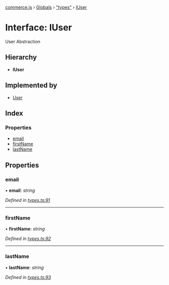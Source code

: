 [commerce.js](../README.md) › [Globals](../globals.md) › ["types"](../modules/_types_.md) › [IUser](_types_.iuser.md)

# Interface: IUser

User Abstraction

## Hierarchy

* **IUser**

## Implemented by

* [User](../classes/_user_.user.md)

## Index

### Properties

* [email](_types_.iuser.md#email)
* [firstName](_types_.iuser.md#firstname)
* [lastName](_types_.iuser.md#lastname)

## Properties

###  email

• **email**: *string*

*Defined in [types.ts:91](https://github.com/shopjs/commerce.js/blob/e02bd83/src/types.ts#L91)*

___

###  firstName

• **firstName**: *string*

*Defined in [types.ts:92](https://github.com/shopjs/commerce.js/blob/e02bd83/src/types.ts#L92)*

___

###  lastName

• **lastName**: *string*

*Defined in [types.ts:93](https://github.com/shopjs/commerce.js/blob/e02bd83/src/types.ts#L93)*
